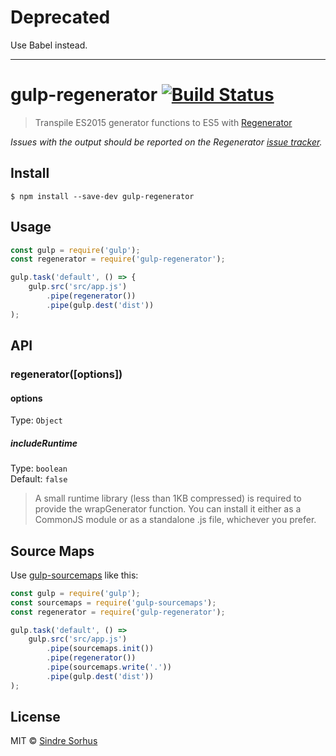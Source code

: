 # Deprecated

Use Babel instead.

---

# gulp-regenerator [![Build Status](https://travis-ci.org/sindresorhus/gulp-regenerator.svg?branch=master)](https://travis-ci.org/sindresorhus/gulp-regenerator)

> Transpile ES2015 generator functions to ES5 with [Regenerator](http://facebook.github.io/regenerator/)

*Issues with the output should be reported on the Regenerator [issue tracker](https://github.com/facebook/regenerator/issues).*


## Install

```
$ npm install --save-dev gulp-regenerator
```


## Usage

```js
const gulp = require('gulp');
const regenerator = require('gulp-regenerator');

gulp.task('default', () => {
	gulp.src('src/app.js')
		.pipe(regenerator())
		.pipe(gulp.dest('dist'))
);
```


## API

### regenerator([options])

#### options

Type: `Object`

##### includeRuntime

Type: `boolean`<br>
Default: `false`

> A small runtime library (less than 1KB compressed) is required to provide the wrapGenerator function. You can install it either as a CommonJS module or as a standalone .js file, whichever you prefer.


## Source Maps

Use [gulp-sourcemaps](https://github.com/floridoo/gulp-sourcemaps) like this:

```js
const gulp = require('gulp');
const sourcemaps = require('gulp-sourcemaps');
const regenerator = require('gulp-regenerator');

gulp.task('default', () =>
	gulp.src('src/app.js')
		.pipe(sourcemaps.init())
		.pipe(regenerator())
		.pipe(sourcemaps.write('.'))
		.pipe(gulp.dest('dist'))
);
```


## License

MIT © [Sindre Sorhus](https://sindresorhus.com)

